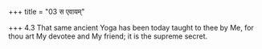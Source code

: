 +++
title = "03 स एवायम्"

+++
4.3 That same ancient Yoga has been today taught to thee by Me, for thou
art My devotee and My friend; it is the supreme secret.
